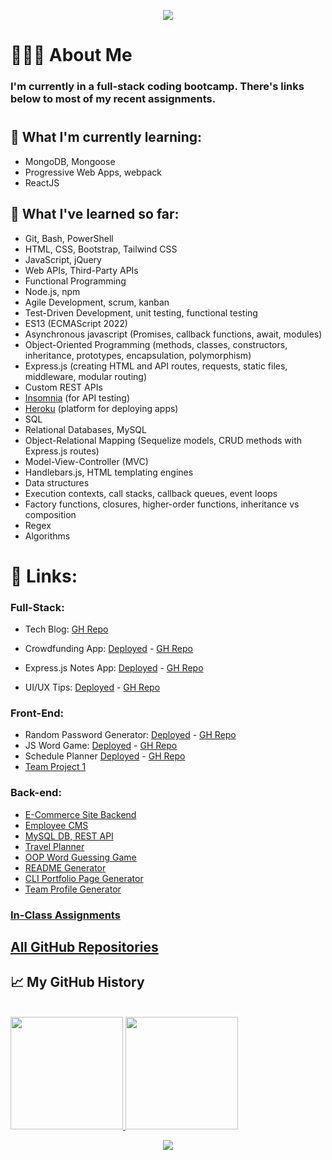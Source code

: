 <!---
## ✨Latest Finished Projects✨
- Express.js Notes App
  - [Deployed App](https://arcane-thicket-35541.herokuapp.com/)
  - [GH Repo](https://github.com/jroller33/Express.js-Notes-App)
--->
  <!-- <img src="https://capsule-render.vercel.app/api?type=waving&color=gradient&height=100&section=footer"/> -->
  <!-- <img src="https://capsule-render.vercel.app/api?&animation=fadeIn&type=waving&color=0:2BC2D2,100:060621&height=170"/>  OLD HEADER -->

<!-- ## 🚧 Projects I'm working on:

- [E-Commerce Site](https://github.com/jroller33/E-Commerce-Site) -->

<!-- - [Travel Planner](https://github.com/jroller33/Travel-Planner) -->
<p align="center">
 <img src="https://capsule-render.vercel.app/api?type=waving&animation=fadeIn&color=gradient&height=120"/>
</p>

# 👨🏻‍💻 About Me

### I'm currently in a full-stack coding bootcamp. There's links below to most of my recent assignments.
#


## 🔭 What I'm currently learning:

- MongoDB, Mongoose
- Progressive Web Apps, webpack
- ReactJS


## 🧠 What I've learned so far: 

- Git, Bash, PowerShell
- HTML, CSS, Bootstrap, Tailwind CSS
- JavaScript, jQuery
- Web APIs, Third-Party APIs
- Functional Programming
- Node.js, npm
- Agile Development, scrum, kanban
- Test-Driven Development, unit testing, functional testing
- ES13 (ECMAScript 2022)
- Asynchronous javascript (Promises, callback functions, await, modules)
- Object-Oriented Programming (methods, classes, constructors, inheritance, prototypes, encapsulation, polymorphism)
- Express.js (creating HTML and API routes, requests, static files, middleware, modular routing)
- Custom REST APIs
- [Insomnia](https://insomnia.rest/) (for API testing)
- [Heroku](https://www.heroku.com/about) (platform for deploying apps)
- SQL
- Relational Databases, MySQL
- Object-Relational Mapping (Sequelize models, CRUD methods with Express.js routes)
- Model-View-Controller (MVC)
- Handlebars.js, HTML templating engines
- Data structures
- Execution contexts, call stacks, callback queues, event loops
- Factory functions, closures, higher-order functions, inheritance vs composition
- Regex
- Algorithms

<!-- 
- C++ (functional prog. and some OOP) -->


# 🔗 Links:

### Full-Stack:
  - Tech Blog: [GH Repo](https://github.com/jroller33/Tech-Blog)

  - Crowdfunding App: [Deployed](https://sheltered-eyrie-77577.herokuapp.com/) - [GH Repo](https://github.com/jroller33/Crowdfunding-App)

  - Express.js Notes App: [Deployed](https://arcane-thicket-35541.herokuapp.com/) - [GH Repo](https://github.com/jroller33/Express.js-Notes-App)
  
  - UI/UX Tips: [Deployed](https://floating-escarpment-55488.herokuapp.com/) - [GH Repo](https://github.com/jroller33/UI-UX-Tips)


### Front-End:
  - Random Password Generator: [Deployed]() - [GH Repo](https://github.com/jroller33/Password-Generator)
  - JS Word Game: [Deployed](https://jroller33.github.io/JS-Word-Game/) - [GH Repo](https://github.com/jroller33/JS-Word-Game)
  - Schedule Planner [Deployed](https://jroller33.github.io/Schedule-Planner/) - [GH Repo](https://github.com/jroller33/Schedule-Planner) 
  - [Team Project 1](https://github.com/jroller33/BC-Project-1)

### Back-end:
- [E-Commerce Site Backend](https://github.com/jroller33/E-Commerce-Site)
- [Employee CMS](https://github.com/jroller33/Employee-CMS)
- [MySQL DB, REST API](https://github.com/jroller33/MySQL-Database-with-REST-API)
- [Travel Planner](https://github.com/jroller33/Travel-Planner)
- [OOP Word Guessing Game](https://github.com/jroller33/OOP-Word-Guessing-Game)
- [README Generator](https://github.com/jroller33/README-Generator)
- [CLI Portfolio Page Generator](https://github.com/jroller33/CLI-Portfolio-Page-Generator)
- [Team Profile Generator](https://github.com/jroller33/Team-Profile-Generator)  

### [In-Class Assignments](https://github.com/jroller33/Coding-Bootcamp-In-Class)

## [All GitHub Repositories](https://github.com/jroller33?tab=repositories)
<!-- <h2> 🚀 &nbsp;Some Tools I Have Used and Learned</h2> -->
  <!-- - Weather Dashboard (under development)
    - https://github.com/jroller33/Weather-Dashboard -->

## 📈 My GitHub History

<br/>

<a href="https://github.com/jroller33">
  <img height="180em" src="https://github-readme-stats.vercel.app/api/top-langs/?username=jroller33&theme=tokyonight&layout=compact" />
  <img height="180em" src="https://github-readme-stats.vercel.app/api?username=jroller33&theme=tokyonight&show_icons=true&count_private=true&hide=prs,contribs" />
</a>

<p align="center">
  <img src="https://capsule-render.vercel.app/api?type=waving&color=gradient&height=100&section=footer"/>
</p>

<!-- ![#Snake animation](./snakeAnimation.svg) -->


<!-- [![Readme Card](https://github-readme-stats.vercel.app/api/pin/?username=jroller33&repo=team-profile-generator&theme=tokyonight)](https://github.com/jroller33/Team-Profile-Generator) -->

<!-- 
<h1 style="color:red">RIP Itachi 🐐🔥🙏</h1>
<p align="center">
  <img src= "https://comicvine.gamespot.com/a/uploads/original/11113/111134319/5149017-9946625078-Itach.gif">
</p>
 -->

